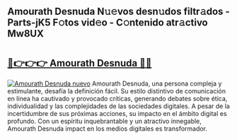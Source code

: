 ## Amourath Desnuda N𝚞𝚎vos desn𝚞dos filtr𝚊dos - Parts-jK5 F𝚘tos vid𝚎o - C𝚘ntenido atr𝚊ctivo Mw8UX

# <h2><a href="http://mb0mv14.tromn.icu/?c=Amourath+Desnuda">🔗👉👉👉 Amourath Desnuda 🔗🔗</a></h2>

[![Amourath Desnuda nuevo](https://i.imgur.com/pEAQMta.gif)](http://mb0mv14.tromn.icu/?c=Amourath+Desnuda)
Amourath Desnuda, una persona compleja y estimulante, desafía la definición fácil. Su estilo distintivo de comunicación en línea ha cautivado y provocado críticas, generando debates sobre ética, individualidad y las complejidades de las sociedades digitales. A pesar de la incertidumbre de sus próximas acciones, su impacto en el ámbito digital es profundo. Con un espíritu inquebrantable y un atractivo innegable, Amourath Desnuda impact en los medios digitales es transformador.
